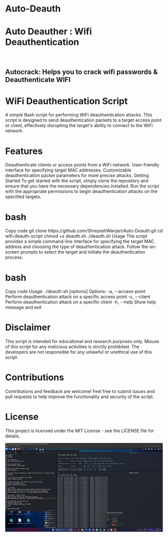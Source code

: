 # Auto-Deauth

<h1>Auto Deauther : Wifi Deauthentication </h1>


<br>
<h2>Autocrack: Helps you to crack wifi passwords &amp; Deauthenticate WIFI</h2>
<h1>WiFi Deauthentication Script</h1>
A simple Bash script for performing WiFi deauthentication attacks. This script is designed to send deauthentication packets to a target access point or client, effectively disrupting the target's ability to connect to the WiFi network.

<h1>Features</h1>
Deauthenticate clients or access points from a WiFi network.
User-friendly interface for specifying target MAC addresses.
Customizable deauthentication packet parameters for more precise attacks.
Getting Started
To get started with the script, simply clone the repository and ensure that you have the necessary dependencies installed. Run the script with the appropriate permissions to begin deauthentication attacks on the specified targets.

<h1>bash</h1>
Copy code
git clone https://github.com/ShreyashWanjari/Auto-Deauth.git
cd wifi-deauth-script
chmod +x deauth.sh
./deauth.sh
Usage
The script provides a simple command-line interface for specifying the target MAC address and choosing the type of deauthentication attack. Follow the on-screen prompts to select the target and initiate the deauthentication process.

<h1>bash</h1>
Copy code
Usage: ./deauth.sh [options]
Options:
  -a, --access-point  Perform deauthentication attack on a specific access point
  -c, --client        Perform deauthentication attack on a specific client
  -h, --help          Show help message and exit
<h1>Disclaimer</h1>
This script is intended for educational and research purposes only. Misuse of this script for any malicious activities is strictly prohibited. The developers are not responsible for any unlawful or unethical use of this script.

<h1>Contributions</h1>
Contributions and feedback are welcome! Feel free to submit issues and pull requests to help improve the functionality and security of the script.

<h1>License</h1>
This project is licensed under the MIT License - see the LICENSE file for details.


![Example Image](images/img.png)







